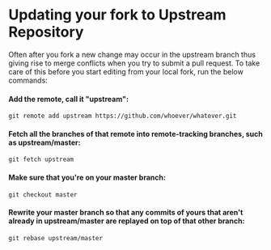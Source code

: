 # Updating your fork to Upstream Repository

Often after you fork a new change may occur in the upstream branch thus giving rise to merge conflicts when you try to submit a pull request. To take care of this before you start editing from your local fork, run the below commands:

#### Add the remote, call it "upstream":

`git remote add upstream https://github.com/whoever/whatever.git`

#### Fetch all the branches of that remote into remote-tracking branches, such as upstream/master:

`git fetch upstream`

#### Make sure that you're on your master branch:

`git checkout master`

#### Rewrite your master branch so that any commits of yours that aren't already in upstream/master are replayed on top of that other branch:

`git rebase upstream/master`